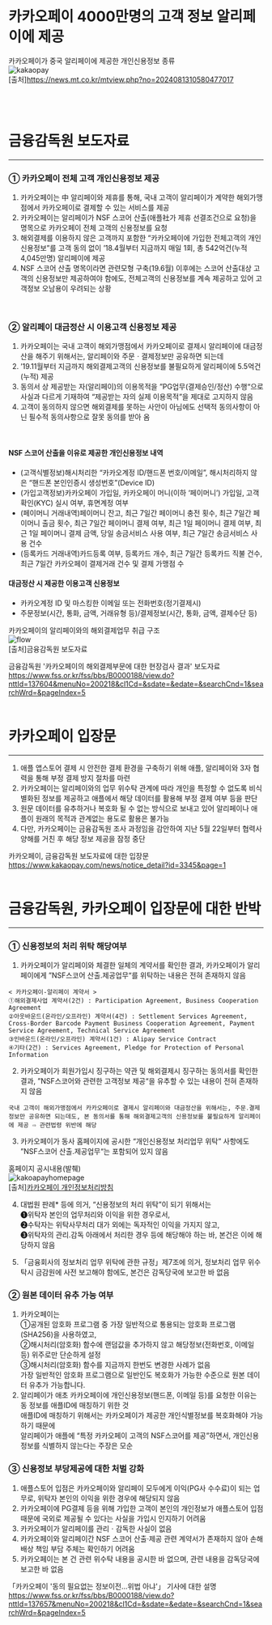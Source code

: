# 카카오페이 4000만명의 고객 정보 알리페이에 제공
카카오페이가 중국 알리페이에 제공한 개인신용정보 종류   
![kakaopay](kakaopay.png)    
[출처]https://news.mt.co.kr/mtview.php?no=2024081310580477017    
</br></br></br>

# 금융감독원 보도자료
---
### ① 카카오페이 전체 고객 개인신용정보 제공
1. 카카오페이는 中 알리페이와 제휴를 통해, 국내 고객이 알리페이가 계약한 해외가맹점에서 카카오페이로 결제할 수 있는 서비스를 제공
2. 카카오페이는 알리페이가 NSF 스코어 산출(애플社가 제휴 선결조건으로 요청)을 명목으로 카카오페이 전체 고객의 신용정보를 요청
3. 해외결제를 이용하지 않은 고객까지 포함한 “카카오페이에 가입한 전체고객의 개인신용정보”를 고객 동의 없이 ’18.4월부터 지금까지 매일 1회, 총 542억건(누적 4,045만명) 알리페이에 제공
4. NSF 스코어 산출 명목이라면 관련모형 구축(19.6월) 이후에는 스코어 산출대상 고객의 신용정보만 제공하여야 함에도, 전체고객의 신용정보를 계속 제공하고 있어 고객정보 오남용이 우려되는 상황
</br>

### ② 알리페이 대금정산 시 이용고객 신용정보 제공 
1. 카카오페이는 국내 고객이 해외가맹점에서 카카오페이로 결제시 알리페이에 대금정산을 해주기 위해서는, 알리페이와 주문ㆍ결제정보만 공유하면 되는데
2. ’19.11월부터 지금까지 해외결제고객의 신용정보를 불필요하게 알리페이에 5.5억건(누적) 제공
3. 동의서 상 제공받는 자(알리페이)의 이용목적을 ”PG업무(결제승인/정산) 수행“으로 사실과 다르게 기재하여 “제공받는 자의 실제 이용목적”을 제대로 고지하지 않음
4. 고객이 동의하지 않으면 해외결제를 못하는 사안이 아님에도 선택적 동의사항이 아닌 필수적 동의사항으로 잘못 동의를 받아 옴
</br>


#### NSF 스코어 산출을 이유로 제공한 개인신용정보 내역
- (고객식별정보)해시처리한 “카카오계정 ID/핸드폰 번호/이메일”, 해시처리하지 않은 “핸드폰 본인인증시 생성번호”(Device ID)
- (가입고객정보)카카오페이 가입일, 카카오페이 머니(이하 ‘페이머니’) 가입일, 고객확인(KYC) 실시 여부, 휴면계정 여부
- (페이머니 거래내역)페이머니 잔고, 최근 7일간 페이머니 충전 횟수, 최근 7일간 페이머니 출금 횟수, 최근 7일간 페이머니 결제 여부, 최근 1일 페이머니 결제 여부, 최근 1일 페이머니 결제 금액, 당일 송금서비스 사용 여부, 최근 7일간 송금서비스 사용 건수
- (등록카드 거래내역)카드등록 여부, 등록카드 개수, 최근 7일간 등록카드 직불 건수, 최근 7일간 카카오페이 결제거래 건수 및 결제 가맹점 수

#### 대금정산 시 제공한 이용고객 신용정보
- 카카오계정 ID 및 마스킹한 이메일 또는 전화번호(정기결제시)
- 주문정보(시간, 통화, 금액, 거래유형 등)/결제정보(시간, 통화, 금액, 결제수단 등)

카카오페이의 알리페이와의 해외결제업무 취급 구조   
![flow](flow.png)   
[출처]금융감독원 보도자료

금융감독원 '카카오페이의 해외결제부문에 대한 현장검사 결과' 보도자료   
https://www.fss.or.kr/fss/bbs/B0000188/view.do?nttId=137604&menuNo=200218&cl1Cd=&sdate=&edate=&searchCnd=1&searchWrd=&pageIndex=5
</br></br>

# 카카오페이 입장문
---
1. 애플 앱스토어 결제 시 안전한 결제 환경을 구축하기 위해 애플, 알리페이와 3자 협력을 통해 부정 결제 방지 절차를 마련
2. 카카오페이는 알리페이와의 업무 위수탁 관계에 따라 개인을 특정할 수 없도록 비식별화된 정보를 제공하고 애플에서 해당 데이터를 활용해 부정 결제 여부 등을 판단
3. 원문 데이터를 유추하거나 복호화 될 수 없는 방식으로 보내고 있어 알리페이나 애플이 원래의 목적과 관계없는 용도로 활용은 불가능
4. 다만, 카카오페이는 금융감독원 조사 과정임을 감안하여 지난 5월 22일부터 협력사 양해를 거친 후 해당 정보 제공을 잠정 중단

카카오페이, 금융감독원 보도자료에 대한 입장문   
https://www.kakaopay.com/news/notice_detail?id=3345&page=1
</br></br>

# 금융감독원, 카카오페이 입장문에 대한 반박
---
### ① 신용정보의 처리 위탁 해당여부
1. 카카오페이가 알리페이와 체결한 일체의 계약서를 확인한 결과, 카카오페이가 알리페이에게 ”NSF스코어 산출․제공업무“를 위탁하는 내용은 전혀 존재하지 않음
```
< 카카오페이-알리페이 계약서 >
①해외결제사업 계약서(2건) : Participation Agreement, Business Cooperation Agreement
②아웃바운드(온라인/오프라인) 계약서(4건) : Settlement Services Agreement, Cross-Border Barcode Payment Business Cooperation Agreement, Payment Service Agreement, Technical Service Agreement
③인바운드(온라인/오프라인) 계약서(1건) : Alipay Service Contract 
④기타(2건) : Services Agreement, Pledge for Protection of Personal Information
```
2. 카카오페이가 회원가입시 징구하는 약관 및 해외결제시 징구하는 동의서를 확인한 결과, ”NSF스코어와 관련한 고객정보 제공“을 유추할 수 있는 내용이 전혀 존재하지 않음
```
국내 고객이 해외가맹점에서 카카오페이로 결제시 알리페이와 대금정산을 위해서는, 주문․결제정보만 공유하면 되는데도, 본 동의서를 통해 해외결제고객의 신용정보를 불필요하게 알리페이에 제공 ⇨ 관련법령 위반에 해당
```
3. 카카오페이가 동사 홈페이지에 공시한 “개인신용정보 처리업무 위탁” 사항에도 ”NSF스코어 산출․제공업무“는 포함되어 있지 않음

홈페이지 공시내용(발췌)   
![kakoapayhomepage](kakoapayhomepage.png)    
[출처][카카오페이 개인정보처리방침](https://www.kakaopay.com/terms/privacy)

4. 대법원 판례* 등에 의거, “신용정보의 처리 위탁”이 되기 위해서는    
➊위탁자 본인의 업무처리와 이익을 위한 경우로서,    
➋수탁자는 위탁사무처리 대가 외에는 독자적인 이익을 가지지 않고,    
➌위탁자의 관리․감독 아래에서 처리한 경우 등에 해당해야 하는 바, 본건은 이에 해당하지 않음

5. 「금융회사의 정보처리 업무 위탁에 관한 규정」제7조에 의거, 정보처리 업무 위수탁시 금감원에 사전 보고해야 함에도, 본건은 감독당국에 보고한 바 없음

### ② 원본 데이터 유추 가능 여부
1. 카카오페이는   
①공개된 암호화 프로그램 중 가장 일반적으로 통용되는 암호화 프로그램(SHA256)을 사용하였고,    
②해시처리(암호화) 함수에 랜덤값을 추가하지 않고 해당정보(전화번호, 이메일 등) 위주로만 단순하게 설정   
③해시처리(암호화) 함수를 지금까지 한번도 변경한 사례가 없음   
가장 일반적인 암호화 프로그램으로 일반인도 복호화가 가능한 수준으로 원본 데이터 유추가 가능합니다.
2. 알리페이가 애초 카카오페이에 개인신용정보(핸드폰, 이메일 등)를 요청한 이유는 동 정보를 애플ID에 매칭하기 위한 것    
애플ID에 매칭하기 위해서는 카카오페이가 제공한 개인식별정보를 복호화해야 가능하기 때문에   
알리페이가 애플에 “특정 카카오페이 고객의 NSF스코어를 제공”하면서, 개인신용정보를 식별하지 않는다는 주장은 모순


### ③ 신용정보 부당제공에 대한 처벌 강화
1. 애플스토어 입점은 카카오페이와 알리페이 모두에게 이익(PG사 수수료)이 되는 업무로, 위탁자 본인의 이익을 위한 경우에 해당되지 않음
2. 카카오페이에 PG결제 등을 위해 가입한 고객이 본인의 개인정보가 애플스토어 입점 때문에 국외로 제공될 수 있다는 사실을 가입시 인지하기 어려움
3. 카카오페이가 알리페이를 관리ㆍ감독한 사실이 없음
4. 카카오페이와 알리페이간 NSF 스코어 산출·제공 관련 계약서가 존재하지 않아 손해배상 책임 부담 주체는 확인하기 어려움
5. 카카오페이는 본 건 관련 위수탁 내용을 공시한 바 없으며, 관련 내용을 감독당국에 보고한 바 없음

「카카오페이 '동의 필요없는 정보이전...위법 아냐'」 기사에 대한 설명    
https://www.fss.or.kr/fss/bbs/B0000188/view.do?nttId=137657&menuNo=200218&cl1Cd=&sdate=&edate=&searchCnd=1&searchWrd=&pageIndex=5